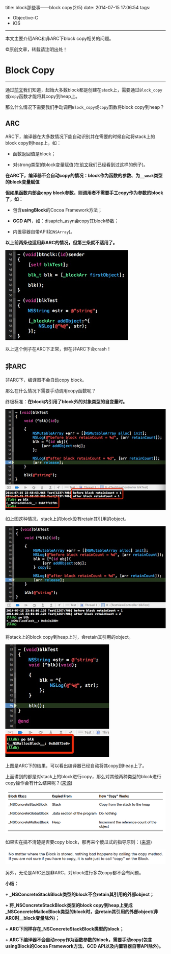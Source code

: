 title: block那些事——block copy(2/5)
date: 2014-07-15 17:06:54
tags:
- Objective-C
- iOS
---
本文主要介绍ARC和非ARC下block copy相关的问题。
<!--more-->
©原创文章，转载请注明出处！

# Block Copy
______________
通过[前文](http://zxfcumtcs.github.io/2014/07/14/block/)我们知道，起始大多数block都是创建在stack上，需要通过`Block_copy`或`copy`函数才能将其copy到heap上。

那么什么情况下需要我们手动调用`Block_copy`或`copy`函数将block copy到heap？

## ARC

ARC下，编译器在大多数情况下能自动识别并在需要的时候自动将stack上的block copy到heap上，如：

+ 函数返回值是block；

+ 对strong类型的block变量赋值(在[前文](http://zxfcumtcs.github.io/2014/07/14/block/)我们已经看到过这样的例子)。

**在ARC下，编译器不会自动copy的情况：block作为函数的参数、为`__weak`类型的block变量赋值**

**但如果函数内部会copy block参数，则调用者不需要手工copy作为参数的block了，如：**

+ 包含**usingBlock**的Cocoa Framework方法；

+ **GCD API**，如：disaptch_asyn会copy其block参数；

+ 内置容器自带API(如`NSArray`)。

**以上前两条也适用非ARC的情况，但第三条就不适用了。**

![](/img/blockstackcrashinnonarc.jpg)

以上这个例子在ARC下正常，但在非ARC下会crash！


## 非ARC

非ARC下，编译器不会自动copy block。

那么在什么情况下需要手动调用copy函数呢？

终极标准：**在block内引用了block外的对象类型的自变量时。**

![](/img/nonarcvar.jpg)

如上图这种情况，stack上的block没有retain其引用的object。

![](/img/nonarccopyvar.jpg)

将stack上的block copy到heap上时，会retain其引用的object。

![](/img/arcvar.jpg)

上图是ARC下的结果，可以看出编译器已经自动将其copy到heap上了。

上面讲到的都是对stack上的block进行copy，那么对其他两种类型的block进行copy操作会有什么结果呢？([来源](http://book.douban.com/subject/10536953/))

![](/img/howcopywork.png)

如果实在搞不清楚是否要copy block，那再来个傻瓜式的指导原则：([来源](http://book.douban.com/subject/10536953/))

![](/img/whencopyblock.jpg)

另外，无论是ARC还是非ARC，对block进行多次copy都不会有问题。

**小结：**

**+ _NSConcreteStackBlock类型的block不会retain其引用的外部object；**

**+ 将_NSConcreteStackBlock类型的block copy到heap上变成_NSConcreteMallocBlock类型的block时，会retain其引用的外部object(非ARC时__block变量除外)；**

**+ ARC下同样存在_NSConcreteStackBlock类型的block；**

**+ ARC下编译器不会自动copy作为函数参数的block，需要手动copy(包含usingBlock的Cocoa Framework方法、GCD API以及内置容器自带API除外)。**
